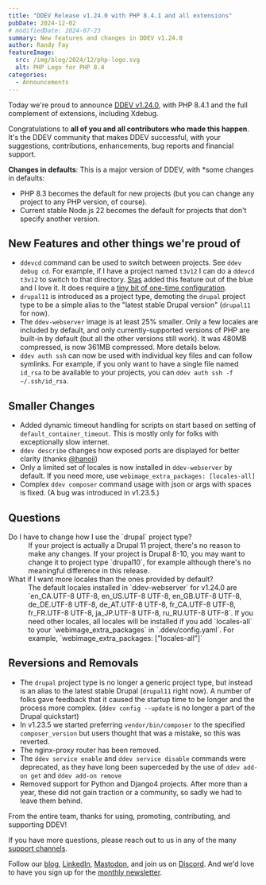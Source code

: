 ```yaml
---
title: "DDEV Release v1.24.0 with PHP 8.4.1 and all extensions"
pubDate: 2024-12-02
# modifiedDate: 2024-07-23
summary: New features and changes in DDEV v1.24.0
author: Randy Fay
featureImage:
  src: /img/blog/2024/12/php-logo.svg
  alt: PHP Logo for PHP 8.4
categories:
  - Announcements
---
```


Today we're proud to announce [DDEV v1.24.0](https://github.com/ddev/ddev/releases/tag/v1.24.0), with PHP 8.4.1 and the full complement of extensions, including Xdebug. 

Congratulations to **all of you and all contributors who made this happen**. It's the DDEV community that makes DDEV successful, with your suggestions, contributions, enhancements, bug reports and financial support.

**Changes in defaults**: This is a major version of DDEV, with *some changes in defaults: 

* PHP 8.3 becomes the default for new projects (but you can change any project to any PHP version, of course).
* Current stable Node.js 22 becomes the default for projects that don't specify another version.

## New Features and other things we're proud of

* `ddevcd` command can be used to switch between projects. See `ddev debug cd`. For example, if I have a project named `t3v12` I can do a `ddevcd t3v12` to switch to that directory. [Stas](https://github.com/stasadev) added this feature out of the blue and I love it. It does require a [tiny bit of one-time configuration](https://ddev.readthedocs.io/en/stable/users/usage/commands/#debug-cd).
* `drupal11` is introduced as a project type, demoting the `drupal` project type to be a simple alias to the "latest stable Drupal version" (`drupal11` for now).
* The `ddev-webserver` image is at least 25% smaller. Only a few locales are included by default, and only currently-supported versions of PHP are built-in by default (but all the other versions still work). It was 480MB compressed, is now 361MB compressed. More details below.
* `ddev auth ssh` can now be used with individual key files and can follow symlinks. For example, if you only want to have a single file named `id_rsa` to be available to your projects, you can `ddev auth ssh -f ~/.ssh/id_rsa`.

## Smaller Changes

* Added dynamic timeout handling for scripts on start based on setting of `default_container_timeout`. This is mostly only for folks with exceptionally slow internet.
* `ddev describe` changes how exposed ports are displayed for better clarity (thanks [@hanoii](https://github.com/hanoii))
* Only a limited set of locales is now installed in `ddev-webserver` by default. If you need more, use `webimage_extra_packages: [locales-all]`
* Complex `ddev composer` command usage with json or args with spaces is fixed. (A bug was introduced in v1.23.5.)

## Questions

<dl>
<dt>Do I have to change how I use the `drupal` project type?</dt>
<dd>If your project is actually a Drupal 11 project, there's no reason to make any changes. If your project is Drupal 8-10, you may want to change it to project type `drupal10`, for example although there's no meaningful difference in this release. </dd>
<dt>What if I want more locales than the ones provided by default?</dt>
<dd>The default locales installed in `ddev-webserver` for v1.24.0 are `en_CA.UTF-8 UTF-8, en_US.UTF-8 UTF-8, en_GB.UTF-8 UTF-8, de_DE.UTF-8 UTF-8, de_AT.UTF-8 UTF-8, fr_CA.UTF-8 UTF-8, fr_FR.UTF-8 UTF-8, ja_JP.UTF-8 UTF-8, ru_RU.UTF-8 UTF-8`. If you need other locales, all locales will be installed if you add `locales-all` to your `webimage_extra_packages` in `.ddev/config.yaml`. For example, `webimage_extra_packages: ["locales-all"]`</dd>
</dl>

## Reversions and Removals

* The `drupal` project type is no longer a generic project type, but instead is an alias to the latest stable Drupal (`drupal11` right now). A number of folks gave feedback that it caused the startup time to be longer and the process more complex. (`ddev config --update` is no longer a part of the Drupal quickstart)
* In v1.23.5 we started preferring `vendor/bin/composer` to the specified `composer_version` but users thought that was a mistake, so this was reverted.
* The nginx-proxy router has been removed.
* The `ddev service enable` and `ddev service disable` commands were deprecated, as they have long been superceded by the use of `ddev add-on get` and `ddev add-on remove`
* Removed support for Python and Django4 projects. After more than a year, these did not gain traction or a community, so sadly we had to leave them behind.

From the entire team, thanks for using, promoting, contributing, and supporting DDEV!

If you have more questions, please reach out to us in any of the many [support channels](https://ddev.readthedocs.io/en/stable/users/support/).

Follow our [blog](https://ddev.com/blog/), [LinkedIn](https://www.linkedin.com/company/ddev-foundation), [Mastodon](https://fosstodon.org/@ddev), and join us on [Discord](https://discord.gg/5wjP76mBJD). And we'd love to have you sign up for the [monthly newsletter](/newsletter).
